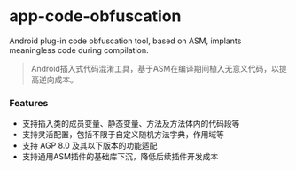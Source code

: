 # app-code-obfuscation
Android plug-in code obfuscation tool, based on ASM, implants meaningless code during compilation.
> Android插入式代码混淆工具，基于ASM在编译期间植入无意义代码，以提高逆向成本。

### Features
- 支持插入类的成员变量、静态变量、方法及方法体内的代码段等
- 支持灵活配置，包括不限于自定义随机方法字典，作用域等
- 支持 AGP 8.0 及其以下版本的功能适配
- 支持通用ASM插件的基础库下沉，降低后续插件开发成本
